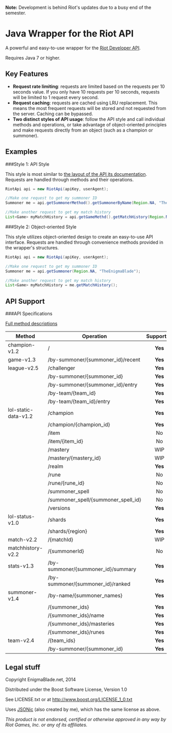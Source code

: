**Note:** Development is behind Riot's updates due to a busy end of the semester.

Java Wrapper for the Riot API
=============================

A powerful and easy-to-use wrapper for the [Riot Developer API](https://developer.riotgames.com/).

Requires Java 7 or higher.

Key Features
------------

* **Request rate limiting**: requests are limited based on the requests per 10 seconds value. If you only have 10 requests per 10 seconds, requests will be limited to 1 request every second.
* **Request caching**: requests are cached using LRU replacement. This means the most frequent requests will be stored and not requested from the server. Caching can be bypassed.
* **Two distinct styles of API usage**: follow the API style and call individual methods and operations, or take advantage of object-oriented principles and make requests directly from an object (such as a champion or summoner).

Examples
--------

###Style 1: API Style

This style is most similar to [the layout of the API its documentation](https://developer.riotgames.com/api/methods). Requests are handled through methods and their operations.

```java
RiotApi api = new RiotApi(apiKey, userAgent);

//Make one request to get my summoner ID
Summoner me = api.getSummonerMethod().getSummonerByName(Region.NA, "TheEnigmaBlade");

//Make another request to get my match history
List<Game> myMatchHistory = api.getGameMethd().getMatchHistory(Region.NA, me.getId());
```

###Style 2: Object-oriented Style

This style utilizes object-oriented design to create an easy-to-use API interface. Requests are handled through convenience methods provided in the wrapper's structures.

```java
RiotApi api = new RiotApi(apiKey, userAgent);

//Make one request to get my summoner ID
Summoner me = api.getSummoner(Region.NA, "TheEnigmaBlade");

//Make another request to get my match history
List<Game> myMatchHistory = me.getMatchHistory();
```

API Support
-----------

###API Specifications

[Full method descriptions](http://developer.riotgames.com/api/methods)

| Method               | Operation                           | Supported |
| -------------------- | ----------------------------------- | :-------: |
| champion-v1.2        | /                                   | **Yes**   |
| game-v1.3            | /by-summoner/{summoner_id}/recent   | **Yes**   |
| league-v2.5          | /challenger                         | **Yes**   |
|                      | /by-summoner/{summoner_id}          | **Yes**   |
|                      | /by-summoner/{summoner_id}/entry    | **Yes**   |
|                      | /by-team/{team_id}                  | **Yes**   |
|                      | /by-team/{team_id}/entry            | **Yes**   |
| lol-static-data-v1.2 | /champion                           | **Yes**   |
|                      | /champion/{champion_id}             | **Yes**   |
|                      | /item                               | No        |
|                      | /item/{item_id}                     | No        |
|                      | /mastery                            | WIP       |
|                      | /mastery/{mastery_id}               | WIP       |
|                      | /realm                              | **Yes**   |
|                      | /rune                               | No        |
|                      | /rune/{rune_id}                     | No        |
|                      | /summoner_spell                     | No        |
|                      | /summoner_spell/{summoner_spell_id} | No        |
|                      | /versions                           | **Yes**   |
| lol-status-v1.0      | /shards                             | **Yes**   |
|                      | /shards/{region}                    | **Yes**   |
| match-v2.2           | /{matchId}                          | WIP       |
| matchhistory-v2.2    | /{summonerId}                       | No        |
| stats-v1.3           | /by-summoner/{summoner_id}/summary  | **Yes**   |
|                      | /by-summoner/{summoner_id}/ranked   | **Yes**   |
| summoner-v1.4        | /by-name/{summoner_names}           | **Yes**   |
|                      | /{summoner_ids}                     | **Yes**   |
|                      | /{summoner_ids}/name                | **Yes**   |
|                      | /{summoner_ids}/masteries           | **Yes**   |
|                      | /{summoner_ids}/runes               | **Yes**   |
| team-v2.4            | /{team_ids}                         | **Yes**   |
|                      | /by-summoner/{summoner_id}          | **Yes**   |

Legal stuff
-----------

Copyright EnigmaBlade.net, 2014

Distributed under the Boost Software License, Version 1.0

See LICENSE.txt or at http://www.boost.org/LICENSE_1_0.txt

Uses [JSONic](https://github.com/TheEnigmaBlade/jsonic) (also created by me), which has the same license as above.

*This product is not endorsed, certified or otherwise approved in any way by Riot Games, Inc. or any of its affiliates.*
